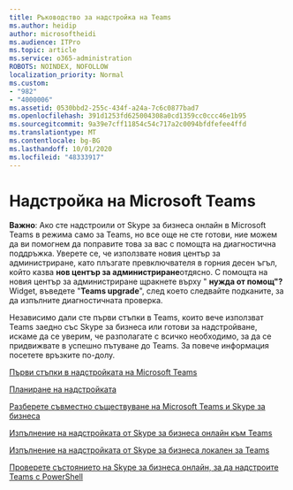 ```yaml
---
title: Ръководство за надстройка на Teams
ms.author: heidip
author: microsoftheidi
ms.audience: ITPro
ms.topic: article
ms.service: o365-administration
ROBOTS: NOINDEX, NOFOLLOW
localization_priority: Normal
ms.custom:
- "982"
- "4000006"
ms.assetid: 0530bbd2-255c-434f-a24a-7c6c0877bad7
ms.openlocfilehash: 391d1253fd625004308a0cd1359cc0ccc46e1b95
ms.sourcegitcommit: 9a39e7cff11854c54c717a2c0094bfdfefee4ffd
ms.translationtype: MT
ms.contentlocale: bg-BG
ms.lasthandoff: 10/01/2020
ms.locfileid: "48333917"
---
```

# <a name="microsoft-teams-upgrade"></a>Надстройка на Microsoft Teams

**Важно**: Ако сте надстроили от Skype за бизнеса онлайн в Microsoft Teams в режима само за Teams, но все още не сте готови, ние можем да ви помогнем да поправите това за вас с помощта на диагностична поддръжка. Уверете се, че използвате новия център за администриране, като плъзгате превключвателя в горния десен ъгъл, който казва **нов център за администриране**отдясно. С помощта на новия център за администриране щракнете върху " **нужда от помощ"?** Widget, въведете "**Teams upgrade**", след което следвайте подканите, за да изпълните диагностичната проверка.

Независимо дали сте първи стъпки в Teams, които вече използват Teams заедно със Skype за бизнеса или готови за надстройване, искаме да се уверим, че разполагате с всичко необходимо, за да се придвижвате в успешно пътуване до Teams. За повече информация посетете връзките по-долу.

[Първи стъпки в надстройката на Microsoft Teams](https://docs.microsoft.com/MicrosoftTeams/upgrade-start-here)

[Планиране на надстройката](https://docs.microsoft.com/MicrosoftTeams/upgrade-plan-journey)

[Разберете съвместно съществуване на Microsoft Teams и Skype за бизнеса](https://docs.microsoft.com/MicrosoftTeams/teams-and-skypeforbusiness-coexistence-and-interoperability)

[Изпълнение на надстройката от Skype за бизнеса онлайн към Teams](https://docs.microsoft.com/MicrosoftTeams/upgrade-to-teams-execute-skypeforbusinessonline)

[Изпълнение на надстройката от Skype за бизнеса локален за Teams](https://docs.microsoft.com/MicrosoftTeams/upgrade-to-teams-execute-skypeforbusinesshybridonprem)
 
[Проверете състоянието на Skype за бизнеса онлайн, за да надстроите Teams с PowerShell](https://docs.microsoft.com/powershell/module/skype/get-csteamsupgradestatus?view=skype-ps)